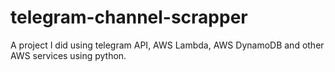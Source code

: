 # telegram-channel-scrapper

A project I did using telegram API, AWS Lambda, AWS DynamoDB and other AWS services using python.

